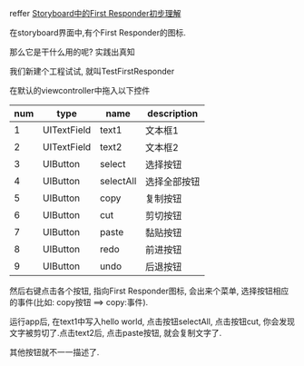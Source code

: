 reffer [Storyboard中的First Responder初步理解](http://www.devdiv.com/storyboard_first_responder_-blog-1-50012.html "Storyboard中的First Responder初步理解")

在storyboard界面中,有个First Responder的图标.

那么它是干什么用的呢? 实践出真知



我们新建个工程试试, 就叫TestFirstResponder

在默认的viewcontroller中拖入以下控件



| num  | type        | name      | description |
| ---- | ----------- | --------- | ----------- |
| 1    | UITextField | text1     | 文本框1        |
| 2    | UITextField | text2     | 文本框2        |
| 3    | UIButton    | select    | 选择按钮        |
| 4    | UIButton    | selectAll | 选择全部按钮      |
| 5    | UIButton    | copy      | 复制按钮        |
| 6    | UIButton    | cut       | 剪切按钮        |
| 7    | UIButton    | paste     | 黏贴按钮        |
| 8    | UIButton    | redo      | 前进按钮        |
| 9    | UIButton    | undo      | 后退按钮        |

然后右键点击各个按钮, 指向First Responder图标, 会出来个菜单, 选择按钮相应的事件(比如: copy按钮 ==> copy:事件).



运行app后, 在text1中写入hello world, 点击按钮selectAll, 点击按钮cut, 你会发现文字被剪切了.点击text2后, 点击paste按钮, 就会复制文字了.



其他按钮就不一一描述了.
